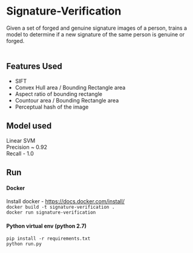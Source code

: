 # Signature-Verification

Given a set of forged and genuine signature images of a person, trains a model to determine if a new signature of the same person is genuine or forged.
<br><br>
## Features Used ##
* SIFT<br>
* Convex Hull area / Bounding Rectangle area<br>
* Aspect ratio of bounding rectangle<br>
* Countour area / Bounding Rectangle area<br>
* Perceptual hash of the image

## Model used ##

Linear SVM <br>
Precision ~ 0.92<br>
Recall - 1.0

## Run ##

#### Docker

Install docker - https://docs.docker.com/install/ <br>
`docker build -t signature-verification .` <br>
`docker run signature-verification` <br>

#### Python virtual env (python 2.7)

`pip install -r requirements.txt`  <br>
`python run.py`
